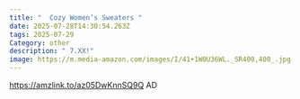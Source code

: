 ```yaml
---
title: "  Cozy Women’s Sweaters "
date: 2025-07-28T14:30:54.263Z
tags: 2025-07-29
Category: other
description: " 7.XX!"
image: https://m.media-amazon.com/images/I/41+1W0U36WL._SR400,400_.jpg
---
```

https://amzlink.to/az05DwKnnSQ9Q AD